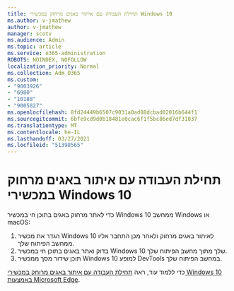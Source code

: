 ```yaml
---
title: תחילת העבודה עם איתור באגים מרחוק במכשירי Windows 10
ms.author: v-jmathew
author: v-jmathew
manager: scotv
ms.audience: Admin
ms.topic: article
ms.service: o365-administration
ROBOTS: NOINDEX, NOFOLLOW
localization_priority: Normal
ms.collection: Adm_O365
ms.custom:
- "9003926"
- "6980"
- "10188"
- "9005827"
ms.openlocfilehash: 8fd24449b6507c9031a0ad88dcbad02016b644f1
ms.sourcegitcommit: 6bfe9cd9d0b18481e0cac6f1f5bc86ed7df31037
ms.translationtype: MT
ms.contentlocale: he-IL
ms.lasthandoff: 03/27/2021
ms.locfileid: "51398565"
---
```

# <a name="get-started-with-remotely-debugging-windows-10-devices"></a>תחילת העבודה עם איתור באגים מרחוק במכשירי Windows 10

כדי לאתר מרחוק באגים בתוכן חי במכשיר Windows 10 ממחשב Windows או macOS:

1. הגדר את מכשיר Windows 10 לאיתור באגים מרחוק ולאחר מכן התחבר אליו ממחשב הפיתוח שלך.
2. בדוק ואתר באגים בתוכן חי במכשיר Windows 10 שלך מתוך מחשב הפיתוח שלך.
3. תוכן שידור מסך ממכשיר Windows 10 למופע DevTools במחשב הפיתוח שלך.

כדי ללמוד עוד, ראה [תחילת העבודה עם איתור באגים מרוחק במכשירי Windows 10 באמצעות Microsoft Edge](https://go.microsoft.com/fwlink/?linkid=2142172).
